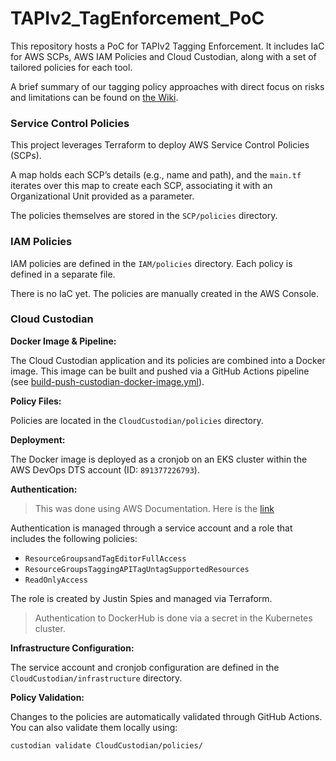 # TAPIv2_TagEnforcement_PoC
This repository hosts a PoC for TAPIv2 Tagging Enforcement. It includes IaC for AWS SCPs, AWS IAM Policies and Cloud Custodian, along with a set of tailored policies for each tool.

A brief summary of our tagging policy approaches with direct focus on risks and limitations can be found on [the Wiki](https://github.com/germangarces/TAPIv2_TagEnforcement_PoC/wiki).

### Service Control Policies

This project leverages Terraform to deploy AWS Service Control Policies (SCPs).

A map holds each SCP’s details (e.g., name and path), and the `main.tf` iterates over this map to create each SCP, associating it with an Organizational Unit provided as a parameter.

The policies themselves are stored in the `SCP/policies` directory.

### IAM Policies

IAM policies are defined in the `IAM/policies` directory. Each policy is defined in a separate file.

There is no IaC yet. The policies are manually created in the AWS Console.

### Cloud Custodian

**Docker Image & Pipeline:**

The Cloud Custodian application and its policies are combined into a Docker image. This image can be built and pushed via a GitHub Actions pipeline (see [build-push-custodian-docker-image.yml](https://github.com/germangarces/TAPIv2_TagEnforcement_PoC/actions/workflows/build-push-custodian-docker-image.yml)).

**Policy Files:**

Policies are located in the `CloudCustodian/policies` directory.

**Deployment:**

The Docker image is deployed as a cronjob on an EKS cluster within the AWS DevOps DTS account (ID: `891377226793`).

**Authentication:**

> This was done using AWS Documentation. Here is the [link](https://docs.aws.amazon.com/eks/latest/userguide/iam-roles-for-service-accounts.html)

Authentication is managed through a service account and a role that includes the following policies:

- `ResourceGroupsandTagEditorFullAccess`
- `ResourceGroupsTaggingAPITagUntagSupportedResources`
- `ReadOnlyAccess`

The role is created by Justin Spies and managed via Terraform.

> Authentication to DockerHub is done via a secret in the Kubernetes cluster.

**Infrastructure Configuration:**

The service account and cronjob configuration are defined in the `CloudCustodian/infrastructure` directory.

**Policy Validation:**

Changes to the policies are automatically validated through GitHub Actions. You can also validate them locally using:

```bash
custodian validate CloudCustodian/policies/
```